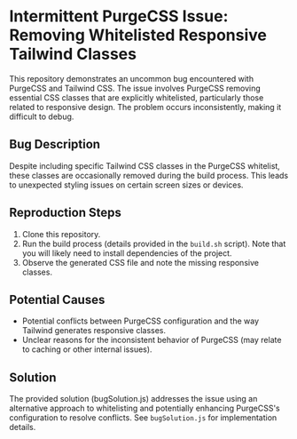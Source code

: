 # Intermittent PurgeCSS Issue: Removing Whitelisted Responsive Tailwind Classes

This repository demonstrates an uncommon bug encountered with PurgeCSS and Tailwind CSS.  The issue involves PurgeCSS removing essential CSS classes that are explicitly whitelisted, particularly those related to responsive design. The problem occurs inconsistently, making it difficult to debug.

## Bug Description

Despite including specific Tailwind CSS classes in the PurgeCSS whitelist, these classes are occasionally removed during the build process. This leads to unexpected styling issues on certain screen sizes or devices.

## Reproduction Steps

1. Clone this repository.
2. Run the build process (details provided in the `build.sh` script). Note that you will likely need to install dependencies of the project.
3. Observe the generated CSS file and note the missing responsive classes.

## Potential Causes

- Potential conflicts between PurgeCSS configuration and the way Tailwind generates responsive classes.
- Unclear reasons for the inconsistent behavior of PurgeCSS (may relate to caching or other internal issues).

## Solution

The provided solution (bugSolution.js) addresses the issue using an alternative approach to whitelisting and potentially enhancing PurgeCSS's configuration to resolve conflicts.  See `bugSolution.js` for implementation details.